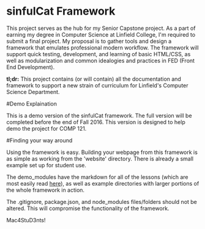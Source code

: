 # sinfulCat Framework
This project serves as the hub for my Senior Capstone project. As a part of earning my degree in Computer Science at Linfield College, I'm required to submit a final project. My proposal is to gather tools and design a framework that emulates professional modern workflow. The framework will support quick testing, development, and learning of basic HTML/CSS, as well as modularization and common idealogies and practices in FED (Front End Development).  

<strong>tl;dr:</strong> This project contains (or will contain) all the documentation and framework to support a new strain of curriculum for Linfield's Computer Science Department. 

#Demo Explaination

This is a demo version of the sinfulCat framework. The full version will be completed before the end of Fall 2016. This version is designed to help demo the project for COMP 121.

#Finding your way around

Using the framework is easy. Building your webpage from this framework is as simple as working from the 'website' directory. There is already a small example set up for student use.

The demo_modules have the markdown for all of the lessons (which are most easily read <a href="https://github.com/CSKingMartin/sinfulCat/tree/demo/demo_modules/lessons">here</a>), as well as example directories with larger portions of the whole framework in action.

The .gitignore, package.json, and node_modules files/folders should not be altered. This will compromise the functionality of the framework.

Mac4StuD3nts!